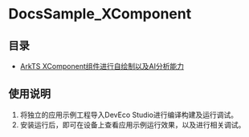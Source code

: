 # DocsSample_XComponent

## 目录

* [ArkTS XComponent组件进行自绘制以及AI分析能力](XComponent)


## 使用说明

1. 将独立的应用示例工程导入DevEco Studio进行编译构建及运行调试。
2. 安装运行后，即可在设备上查看应用示例运行效果，以及进行相关调试。
